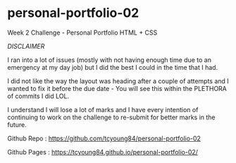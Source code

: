 # personal-portfolio-02
Week 2 Challenge - Personal Portfolio HTML + CSS

*DISCLAIMER* 

I ran into a lot of issues (mostly with not having enough time due to an emergency at my day job) but I did the best I could in the time that I had.

I did not like the way the layout was heading after a couple of attempts and I wanted to fix it before the due date - You will see this within the PLETHORA of commits I did LOL.

I understand I will lose a lot of marks and I have every intention of continuing to work on the challenge to re-submit for better marks in the future.

Github Repo : https://github.com/tcyoung84/personal-portfolio-02

Github Pages : https://tcyoung84.github.io/personal-portfolio-02/